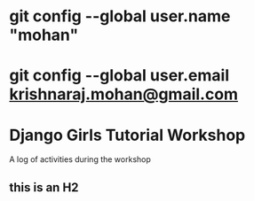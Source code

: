 # git config --global user.name "mohan"
# git config --global user.email krishnaraj.mohan@gmail.com
# Django Girls Tutorial Workshop

A log of activities during the workshop

## this is an H2
